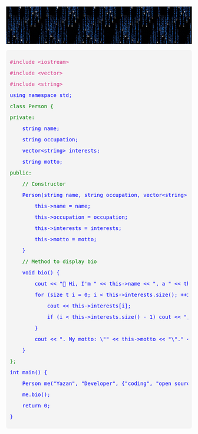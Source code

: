 <p align="center">
  <img src="matrix.gif" alt="Matrix GIF">
</p>

<div style="background-color: #f4f4f4; padding: 10px; border-radius: 5px; font-family: monospace;">
<pre style="color: #d63384;">#include &lt;iostream&gt;</pre>
<pre style="color: #d63384;">#include &lt;vector&gt;</pre>
<pre style="color: #d63384;">#include &lt;string&gt;</pre>
<pre style="color: #0000ff;">using namespace std;</pre>

<pre style="color: #008000;">class Person {</pre>
<pre style="color: #008000;">private:</pre>
<pre style="color: #0000ff;">    string name;</pre>
<pre style="color: #0000ff;">    string occupation;</pre>
<pre style="color: #0000ff;">    vector&lt;string&gt; interests;</pre>
<pre style="color: #0000ff;">    string motto;</pre>

<pre style="color: #008000;">public:</pre>
<pre style="color: #008000;">    // Constructor</pre>
<pre style="color: #0000ff;">    Person(string name, string occupation, vector&lt;string&gt; interests, string motto) {</pre>
<pre style="color: #0000ff;">        this-&gt;name = name;</pre>
<pre style="color: #0000ff;">        this-&gt;occupation = occupation;</pre>
<pre style="color: #0000ff;">        this-&gt;interests = interests;</pre>
<pre style="color: #0000ff;">        this-&gt;motto = motto;</pre>
<pre style="color: #0000ff;">    }</pre>

<pre style="color: #008000;">    // Method to display bio</pre>
<pre style="color: #0000ff;">    void bio() {</pre>
<pre style="color: #0000ff;">        cout &lt;&lt; "👋 Hi, I'm " &lt;&lt; this-&gt;name &lt;&lt; ", a " &lt;&lt; this-&gt;occupation &lt;&lt; " who loves ";</pre>
<pre style="color: #0000ff;">        for (size_t i = 0; i &lt; this-&gt;interests.size(); ++i) {</pre>
<pre style="color: #0000ff;">            cout &lt;&lt; this-&gt;interests[i];</pre>
<pre style="color: #0000ff;">            if (i &lt; this-&gt;interests.size() - 1) cout &lt;&lt; ", ";</pre>
<pre style="color: #0000ff;">        }</pre>
<pre style="color: #0000ff;">        cout &lt;&lt; ". My motto: \"" &lt;&lt; this-&gt;motto &lt;&lt; "\"." &lt;&lt; endl;</pre>
<pre style="color: #0000ff;">    }</pre>
<pre style="color: #008000;">};</pre>

<pre style="color: #0000ff;">int main() {</pre>
<pre style="color: #0000ff;">    Person me("Yazan", "Developer", {"coding", "open source", "AI"}, "Keep it simple, but significant.");</pre>
<pre style="color: #0000ff;">    me.bio();</pre>
<pre style="color: #0000ff;">    return 0;</pre>
<pre style="color: #0000ff;">}</pre>
</div>
<!--
<h1 align="center">Hi👋, I'm Yazan</h1>
<h3 align="center">An aspiring developer from Toronto 🇨🇦</h3>

- 📚 I'm a 3rd year <a href="https://lassonde.yorku.ca/academics/software-engineering" target="_blank">Software Engineering (B.Eng)</a> student at York University in Toronto!
- 📄 Check out my resume: <a href="https://github.com/hxddad/resume/blob/main/yazan_haddad_resume.pdf" target="_blank">here</a>, as I'm currently looking for a Summer 2025 internship.
- ⚡ Fun fact: **I currently have 520+ hours on Halo: MCC**

<h3 align="left">Connect with me:</h3>
<p align="left">
<a href="https://linkedin.com/in/hxddad" target="blank"><img align="center" src="https://raw.githubusercontent.com/rahuldkjain/github-profile-readme-generator/master/src/images/icons/Social/linked-in-alt.svg" alt="hxddad" height="30" width="40" /></a>
<a href="https://www.leetcode.com/hxddad" target="blank"><img align="center" src="https://raw.githubusercontent.com/rahuldkjain/github-profile-readme-generator/master/src/images/icons/Social/leet-code.svg" alt="hxddad" height="30" width="40" /></a>
<a href="https://discord.gg/https://discord.gg/Uu88sQ2vfj" target="blank"><img align="center" src="https://raw.githubusercontent.com/rahuldkjain/github-profile-readme-generator/master/src/images/icons/Social/discord.svg" alt="https://discord.gg/Uu88sQ2vfj" height="30" width="40" /></a>
</p>

<h3 align="left">Languages and Tools:</h3>
<p align="left"> <a href="https://aws.amazon.com" target="_blank" rel="noreferrer"> <img src="https://raw.githubusercontent.com/devicons/devicon/master/icons/amazonwebservices/amazonwebservices-original-wordmark.svg" alt="aws" width="40" height="40"/> </a> <a href="https://www.gnu.org/software/bash/" target="_blank" rel="noreferrer"> <img src="https://www.vectorlogo.zone/logos/gnu_bash/gnu_bash-icon.svg" alt="bash" width="40" height="40"/> </a> <a href="https://www.w3schools.com/css/" target="_blank" rel="noreferrer"> <img src="https://raw.githubusercontent.com/devicons/devicon/master/icons/css3/css3-original-wordmark.svg" alt="css3" width="40" height="40"/> </a> <a href="https://www.docker.com/" target="_blank" rel="noreferrer"> <img src="https://raw.githubusercontent.com/devicons/devicon/master/icons/docker/docker-original-wordmark.svg" alt="docker" width="40" height="40"/> </a> <a href="https://git-scm.com/" target="_blank" rel="noreferrer"> <img src="https://www.vectorlogo.zone/logos/git-scm/git-scm-icon.svg" alt="git" width="40" height="40"/> </a> <a href="https://golang.org" target="_blank" rel="noreferrer"> <img src="https://raw.githubusercontent.com/devicons/devicon/master/icons/go/go-original.svg" alt="go" width="40" height="40"/> </a> <a href="https://www.w3.org/html/" target="_blank" rel="noreferrer"> <img src="https://raw.githubusercontent.com/devicons/devicon/master/icons/html5/html5-original-wordmark.svg" alt="html5" width="40" height="40"/> </a> <a href="https://www.java.com" target="_blank" rel="noreferrer"> <img src="https://raw.githubusercontent.com/devicons/devicon/master/icons/java/java-original.svg" alt="java" width="40" height="40"/> </a> <a href="https://developer.mozilla.org/en-US/docs/Web/JavaScript" target="_blank" rel="noreferrer"> <img src="https://raw.githubusercontent.com/devicons/devicon/master/icons/javascript/javascript-original.svg" alt="javascript" width="40" height="40"/> </a> <a href="https://www.linux.org/" target="_blank" rel="noreferrer"> <img src="https://raw.githubusercontent.com/devicons/devicon/master/icons/linux/linux-original.svg" alt="linux" width="40" height="40"/> </a> <a href="https://www.mongodb.com/" target="_blank" rel="noreferrer"> <img src="https://raw.githubusercontent.com/devicons/devicon/master/icons/mongodb/mongodb-original-wordmark.svg" alt="mongodb" width="40" height="40"/> </a> <a href="https://nodejs.org" target="_blank" rel="noreferrer"> <img src="https://raw.githubusercontent.com/devicons/devicon/master/icons/nodejs/nodejs-original-wordmark.svg" alt="nodejs" width="40" height="40"/> </a> <a href="https://www.postgresql.org" target="_blank" rel="noreferrer"> <img src="https://raw.githubusercontent.com/devicons/devicon/master/icons/postgresql/postgresql-original-wordmark.svg" alt="postgresql" width="40" height="40"/> </a> <a href="https://www.python.org" target="_blank" rel="noreferrer"> <img src="https://raw.githubusercontent.com/devicons/devicon/master/icons/python/python-original.svg" alt="python" width="40" height="40"/> </a> <a href="https://reactjs.org/" target="_blank" rel="noreferrer"> <img src="https://raw.githubusercontent.com/devicons/devicon/master/icons/react/react-original-wordmark.svg" alt="react" width="40" height="40"/> </a> <a href="https://tailwindcss.com/" target="_blank" rel="noreferrer"> <img src="https://www.vectorlogo.zone/logos/tailwindcss/tailwindcss-icon.svg" alt="tailwind" width="40" height="40"/> </a> </p>
//-->
